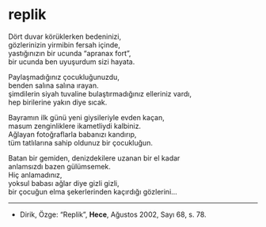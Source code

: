 # replik  
  
Dört duvar körüklerken bedeninizi,  
gözlerinizin yirmibin fersah içinde,  
yastığınızın bir ucunda “apranax fort”,  
bir ucunda ben uyuşurdum sizi hayata.  
  
Paylaşmadığınız çocukluğunuzdu,  
benden salına salına ırayan.  
şimdilerin siyah tuvaline bulaştırmadığınız elleriniz vardı,  
hep birilerine yakın diye sıcak.  
  
Bayramın ilk günü yeni giysileriyle evden kaçan,  
masum zenginliklere ikametliydi kalbiniz.  
Ağlayan fotoğraflarla babanızı kandırıp,  
tüm tatlılarına sahip oldunuz bir çocukluğun.  
  
Batan bir gemiden, denizdekilere uzanan bir el kadar  
anlamsızdı bazen gülümsemek.  
Hiç anlamadınız,  
yoksul babası ağlar diye gizli gizli,  
bir çocuğun elma şekerlerinden kaçırdığı gözlerini...

---
- Dirik, Özge: “Replik”, **Hece**, Ağustos 2002, Sayı 68, s. 78.
